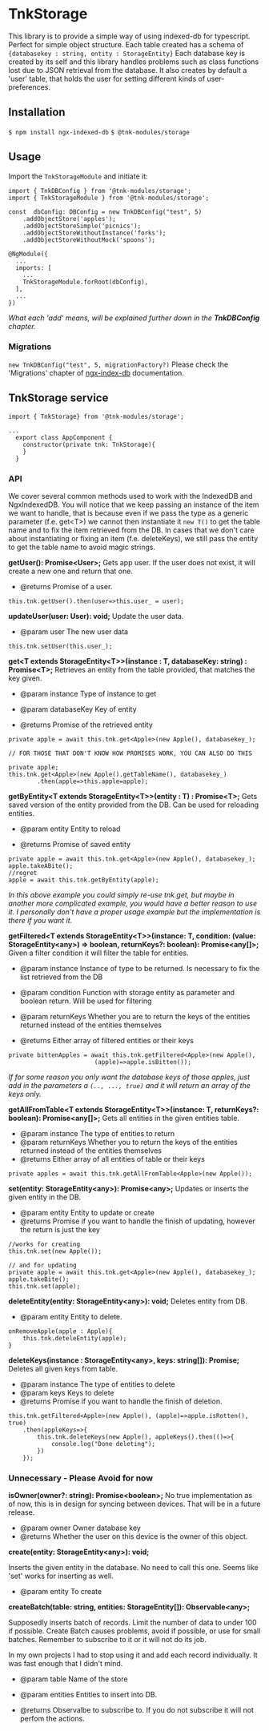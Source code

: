 # TnkStorage

This library is to provide a simple way of using indexed-db for typescript.
Perfect for simple object structure. Each table created has a schema of
`{databasekey : string, entity : StorageEntity}`
Each database key is created by its self and this library handles problems such as class functions lost due to JSON retrieval from the database.
It also creates by default a 'user' table, that holds the user for setting different kinds of user-preferences.

## Installation

`$ npm install ngx-indexed-db`
`$ @tnk-modules/storage`

## Usage

Import the `TnkStorageModule` and initiate it:
```
import { TnkDBConfig } from '@tnk-modules/storage';
import { TnkStorageModule } from '@tnk-modules/storage';

const  dbConfig: DBConfig = new TnkDBConfig("test", 5)
	.addObjectStore('apples');
	.addObjectStoreSimple('picnics');
	.addObjectStoreWithoutInstance('forks');
	.addObjectStoreWithoutMock('spoons');

@NgModule({
  ...
  imports: [
    ...
    TnkStorageModule.forRoot(dbConfig),
  ],
  ...
})
```
*What each 'add' means, will be explained further down in the **TnkDBConfig** chapter.*
### Migrations
`new TnkDBConfig("test", 5, migrationFactory?)`
Please check the 'Migrations' chapter of [ngx-index-db](https://www.npmjs.com/package/ngx-indexed-db) documentation.

## TnkStorage service 
```
import { TnkStorage} from '@tnk-modules/storage';

...
  export class AppComponent {
    constructor(private tnk: TnkStorage){
    }
  }
```

### API

We cover several common methods used to work with the IndexedDB and NgxIndexedDB.
You will notice that we keep passing an instance of the item we want to handle, that is because even if we pass the type as a generic parameter (f.e. get\<T>) we cannot then instantiate it `new T()` to get the table name and to fix the item retrieved from the DB.
In cases that we don't care about instantiating or fixing an item (f.e. deleteKeys), we still pass the entity to get the table name to avoid magic strings.

**getUser(): Promise\<User>;**
Gets app user.
If the user does not exist, it will create a new one and return that one.
- @returns Promise of a user.
```
this.tnk.getUser().then(user=>this.user_ = user);
```
**updateUser(user: User): void;**
Update the user data.
- @param  user The new user data
```
this.tnk.setUser(this.user_);
```

**get<T  extends  StorageEntity\<T>>(instance : T, databaseKey: string) : Promise\<T>;**
Retrieves an entity from the table provided, that matches the key given.

* @param  instance Type of instance to get

* @param  databaseKey Key of entity

* @returns Promise of the retrieved entity

```
private apple = await this.tnk.get<Apple>(new Apple(), databasekey_);

// FOR THOSE THAT DON'T KNOW HOW PROMISES WORK, YOU CAN ALSO DO THIS

private apple;
this.tnk.get<Apple>(new Apple().getTableName(), databasekey_)
		.then(apple=>this.apple=apple);
```

**getByEntity<T  extends  StorageEntity\<T>>(entity : T)  :  Promise\<T>;**
Gets saved version of the entity provided from the DB.
Can be used for reloading entities.

* @param  entity Entity to reload

* @returns Promise of saved entity
```
private apple = await this.tnk.get<Apple>(new Apple(), databasekey_);
apple.takeABite();
//regret
apple = await this.tnk.getByEntity(apple);
```
*In this above example you could simply re-use tnk.get, but maybe in another more complicated example, you would have a better reason to use it. I personally don't have a proper usage example but the implementation is there if you want it.*

**getFiltered<T  extends  StorageEntity\<T>>(instance: T, condition: (value: StorageEntity\<any>) =>  boolean, returnKeys?: boolean): Promise<any[]>;**
Given a filter condition it will filter the table for entities.

* @param  instance Instance of type to be returned. Is necessary to fix the list retrieved from the DB

* @param  condition Function with storage entity as parameter and boolean return. Will be used for filtering

* @param  returnKeys Whether you are to return the keys of the entities returned instead of the entities themselves

* @returns Either array of filtered entities or their keys

```
private bittenApples = await this.tnk.getFiltered<Apple>(new Apple(), 
						(apple)=>apple.isBitten());
```
*If for some reason you only want the database keys  of those apples, just add in the parameters a `(.., ..., true)` and it will return an array of the keys only.*

**getAllFromTable<T  extends  StorageEntity\<T>>(instance: T, returnKeys?: boolean): Promise<any[]>;**
Gets all entities in the given entities table.

* @param  instance The type of entities to return
* @param  returnKeys Whether you to return the keys of the entities returned instead of the entities themselves
* @returns Either array of all entities of table or their keys
```
private apples = await this.tnk.getAllFromTable<Apple>(new Apple());
```

**set(entity: StorageEntity\<any>): Promise\<any>;**
Updates or inserts the given entity in the DB.

* @param  entity Entity to update or create
* @returns Promise if you want to handle the finish of updating, however the return is just the key
```
//works for creating
this.tnk.set(new Apple());

// and for updating
private apple = await this.tnk.get<Apple>(new Apple(), databasekey_);
apple.takeBite();
this.tnk.set(apple);
```

**deleteEntity(entity: StorageEntity\<any>): void;**
Deletes entity from DB.

* @param  entity Entity to delete.
```
onRemoveApple(apple : Apple){
	this.tnk.deteleEntity(apple);
}
```

**deleteKeys(instance : StorageEntity\<any>, keys: string[]): Promise<any>;**
Deletes all given keys from table.

* @param  instance The type of entities to delete
* @param  keys Keys to delete
* @returns Promise if you want to handle the finish of deletion.
```
this.tnk.getFiltered<Apple>(new Apple(), (apple)=>apple.isRotten(), true)
	.then(appleKeys=>{
		this.tnk.deleteKeys(new Apple(), appleKeys().then(()=>{
			console.log("Done deleting");
		})
	});
```



### Unnecessary - Please Avoid for now

**isOwner(owner?: string): Promise\<boolean>;**
No true implementation as of now, this is in design for syncing between devices. That will be in a future release.

- @param  owner Owner database key
- @returns Whether the user on this device is the owner of this object.



**create(entity: StorageEntity\<any>): void;**

Inserts the given entity in the database.
No need to call this one. Seems like 'set' works for inserting as well.

- @param  entity To create

**createBatch(table: string, entities: StorageEntity<any>[]): Observable\<any>;**

Supposedly inserts batch of records. Limit the number of data to under 100 if possible.
Create Batch causes problems, avoid if possible, or use for small batches. Remember to subscribe to it or it will not do its job.

In my own projects I had to stop using it and add each record individually. It was fast enough that I didn't mind.

- @param  table Name of the store

- @param  entities Entities to insert into DB.

- @returns Observalbe to subscribe to. If you do not subscribe it will not perfom the actions.